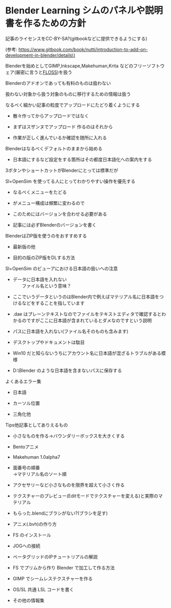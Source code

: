 # **Blender Learning シムのパネルや説明書を作るための方針**

記事のライセンスをCC-BY-SA?\(gitbookなどに提供できるようにする\)

\(参考: [https://www.gitbook.com/book/nutti/introduction-to-add-on-development-in-blender/details\)](https://www.gitbook.com/book/nutti/introduction-to-add-on-development-in-blender/details%29)

Blenderを始めとしてGIMP,Inkscape,Makehuman,Krita などのフリーソフトウェア\(厳密に言うと[FLOSS](https://ja.wikipedia.org/wiki/FLOSS)\)を扱う

Blenderのアドオンであっても有料のものは扱わない

扱わない対象から扱う対象のものに移行するための情報は扱う

なるべく細かい記事の粒度でアップロードにたどり着くようにする

* 散々作ってからアップロードではなく

* まずはスザンヌでアップロード 作るのはそれから

* 作業が正しく進んでいるか確認を随所に入れる

Blenderはなるべくデフォルトのままから始める

* 日本語にするなど設定をする箇所はその都度日本語化への案内をする

3ボタンやショートカットがBlenderにとっては標準だが

Sl+OpenSim を使ってる人にとってわかりやすい操作を優先する

* なるべくメニューをたどる

* がメニュー構成は頻繁に変わるので

* このためにはバージョンを合わせる必要がある

* 記事には必ずBlenderのバージョンを書く

BlenderはZIP版を使うのをおすすめする

* 最新版の他

* 目的の版のZIP版をDLする方法

Sl+OpenSim のビューアにおける日本語の扱いへの注意

* データに日本語を入れない  
  　　ファイル名という意味？

* ここでいうデータというのはBlender内で例えばマテリアル名に日本語をつけるなどをすることを指しています

* .dae はプレーンテキストなのでファイルをテキストエディタで確認するとわかるのですがここに日本語が含まれているとダメなのですという説明

* パスに日本語を入れない\(ファイル名そのものも含みます\)

* デスクトップやドキュメントは駄目

* Win10 だと知らないうちにアカウント名に日本語が混ざるトラブルがある模様

* D:\Blender のような日本語を含まないパスに保存する

よくあるエラー集

* 日本語

* カーソル位置

* 三角化他

Tips他記事としてありえるもの

* 小さなものを作る→バウンダリーボックスを大きくする

* Bentoアニメ

* Makehuman 1.0alpha7

* 面番号の順番  
  →マテリアル名のソート順

* アクセサリーなど小さなものを限界を超えて小さく作る

* テクスチャーのプレビュー\(Editモードでテクスチャーを変える\)と実際のマテリアル

* もらった.blendにブラシがない?\(ブラシを足す\)

* アニメ\(.bvh\)の作り方

* FS のインストール

* JOGへの接続

* ベータグリッドのIPチュートリアルの解説

* FS でプリムから作り Blender で加工して作る方法

* GIMP でシームレステクスチャーを作る

* OS/SL 共通 LSL コードを書く

* その他の情報集



